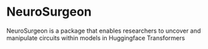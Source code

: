 # NeuroSurgeon
NeuroSurgeon is a package that enables researchers to uncover and manipulate circuits within models in Huggingface Transformers 
